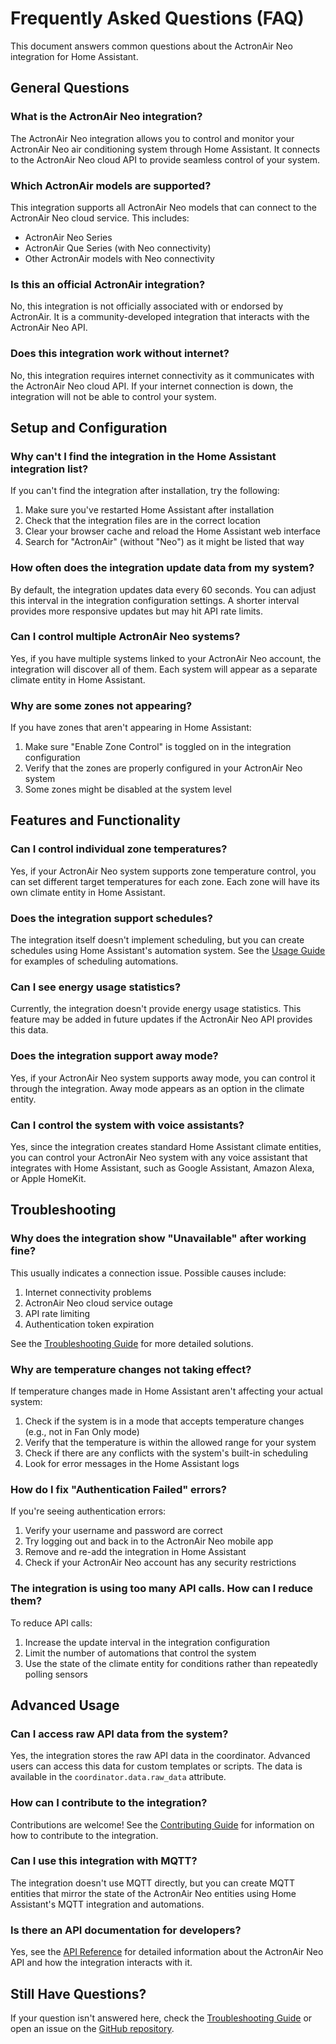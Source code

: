 # Frequently Asked Questions (FAQ)

This document answers common questions about the ActronAir Neo integration for Home Assistant.

## General Questions

### What is the ActronAir Neo integration?

The ActronAir Neo integration allows you to control and monitor your ActronAir Neo air conditioning system through Home Assistant. It connects to the ActronAir Neo cloud API to provide seamless control of your system.

### Which ActronAir models are supported?

This integration supports all ActronAir Neo models that can connect to the ActronAir Neo cloud service. This includes:
- ActronAir Neo Series
- ActronAir Que Series (with Neo connectivity)
- Other ActronAir models with Neo connectivity

### Is this an official ActronAir integration?

No, this integration is not officially associated with or endorsed by ActronAir. It is a community-developed integration that interacts with the ActronAir Neo API.

### Does this integration work without internet?

No, this integration requires internet connectivity as it communicates with the ActronAir Neo cloud API. If your internet connection is down, the integration will not be able to control your system.

## Setup and Configuration

### Why can't I find the integration in the Home Assistant integration list?

If you can't find the integration after installation, try the following:
1. Make sure you've restarted Home Assistant after installation
2. Check that the integration files are in the correct location
3. Clear your browser cache and reload the Home Assistant web interface
4. Search for "ActronAir" (without "Neo") as it might be listed that way

### How often does the integration update data from my system?

By default, the integration updates data every 60 seconds. You can adjust this interval in the integration configuration settings. A shorter interval provides more responsive updates but may hit API rate limits.

### Can I control multiple ActronAir Neo systems?

Yes, if you have multiple systems linked to your ActronAir Neo account, the integration will discover all of them. Each system will appear as a separate climate entity in Home Assistant.

### Why are some zones not appearing?

If you have zones that aren't appearing in Home Assistant:
1. Make sure "Enable Zone Control" is toggled on in the integration configuration
2. Verify that the zones are properly configured in your ActronAir Neo system
3. Some zones might be disabled at the system level

## Features and Functionality

### Can I control individual zone temperatures?

Yes, if your ActronAir Neo system supports zone temperature control, you can set different target temperatures for each zone. Each zone will have its own climate entity in Home Assistant.

### Does the integration support schedules?

The integration itself doesn't implement scheduling, but you can create schedules using Home Assistant's automation system. See the [Usage Guide](usage.md) for examples of scheduling automations.

### Can I see energy usage statistics?

Currently, the integration doesn't provide energy usage statistics. This feature may be added in future updates if the ActronAir Neo API provides this data.

### Does the integration support away mode?

Yes, if your ActronAir Neo system supports away mode, you can control it through the integration. Away mode appears as an option in the climate entity.

### Can I control the system with voice assistants?

Yes, since the integration creates standard Home Assistant climate entities, you can control your ActronAir Neo system with any voice assistant that integrates with Home Assistant, such as Google Assistant, Amazon Alexa, or Apple HomeKit.

## Troubleshooting

### Why does the integration show "Unavailable" after working fine?

This usually indicates a connection issue. Possible causes include:
1. Internet connectivity problems
2. ActronAir Neo cloud service outage
3. API rate limiting
4. Authentication token expiration

See the [Troubleshooting Guide](troubleshooting.md) for more detailed solutions.

### Why are temperature changes not taking effect?

If temperature changes made in Home Assistant aren't affecting your actual system:
1. Check if the system is in a mode that accepts temperature changes (e.g., not in Fan Only mode)
2. Verify that the temperature is within the allowed range for your system
3. Check if there are any conflicts with the system's built-in scheduling
4. Look for error messages in the Home Assistant logs

### How do I fix "Authentication Failed" errors?

If you're seeing authentication errors:
1. Verify your username and password are correct
2. Try logging out and back in to the ActronAir Neo mobile app
3. Remove and re-add the integration in Home Assistant
4. Check if your ActronAir Neo account has any security restrictions

### The integration is using too many API calls. How can I reduce them?

To reduce API calls:
1. Increase the update interval in the integration configuration
2. Limit the number of automations that control the system
3. Use the state of the climate entity for conditions rather than repeatedly polling sensors

## Advanced Usage

### Can I access raw API data from the system?

Yes, the integration stores the raw API data in the coordinator. Advanced users can access this data for custom templates or scripts. The data is available in the `coordinator.data.raw_data` attribute.

### How can I contribute to the integration?

Contributions are welcome! See the [Contributing Guide](../developer/contributing.md) for information on how to contribute to the integration.

### Can I use this integration with MQTT?

The integration doesn't use MQTT directly, but you can create MQTT entities that mirror the state of the ActronAir Neo entities using Home Assistant's MQTT integration and automations.

### Is there an API documentation for developers?

Yes, see the [API Reference](../api/authentication.md) for detailed information about the ActronAir Neo API and how the integration interacts with it.

## Still Have Questions?

If your question isn't answered here, check the [Troubleshooting Guide](troubleshooting.md) or open an issue on the [GitHub repository](https://github.com/domalab/ha-actronair-neo/issues).

